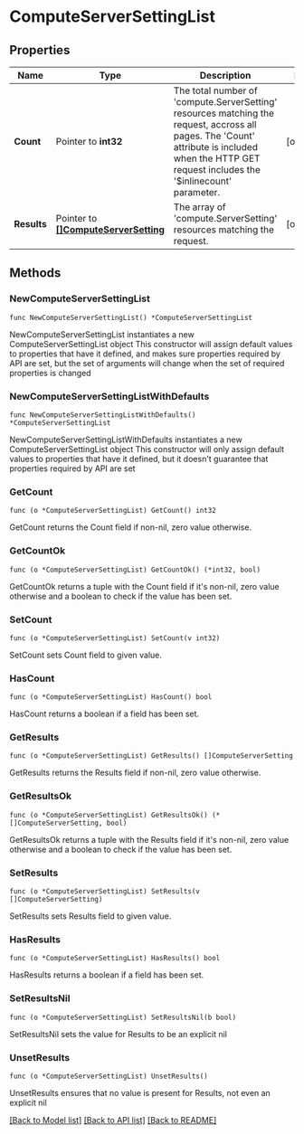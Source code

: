 # ComputeServerSettingList

## Properties

Name | Type | Description | Notes
------------ | ------------- | ------------- | -------------
**Count** | Pointer to **int32** | The total number of &#39;compute.ServerSetting&#39; resources matching the request, accross all pages. The &#39;Count&#39; attribute is included when the HTTP GET request includes the &#39;$inlinecount&#39; parameter. | [optional] 
**Results** | Pointer to [**[]ComputeServerSetting**](ComputeServerSetting.md) | The array of &#39;compute.ServerSetting&#39; resources matching the request. | [optional] 

## Methods

### NewComputeServerSettingList

`func NewComputeServerSettingList() *ComputeServerSettingList`

NewComputeServerSettingList instantiates a new ComputeServerSettingList object
This constructor will assign default values to properties that have it defined,
and makes sure properties required by API are set, but the set of arguments
will change when the set of required properties is changed

### NewComputeServerSettingListWithDefaults

`func NewComputeServerSettingListWithDefaults() *ComputeServerSettingList`

NewComputeServerSettingListWithDefaults instantiates a new ComputeServerSettingList object
This constructor will only assign default values to properties that have it defined,
but it doesn't guarantee that properties required by API are set

### GetCount

`func (o *ComputeServerSettingList) GetCount() int32`

GetCount returns the Count field if non-nil, zero value otherwise.

### GetCountOk

`func (o *ComputeServerSettingList) GetCountOk() (*int32, bool)`

GetCountOk returns a tuple with the Count field if it's non-nil, zero value otherwise
and a boolean to check if the value has been set.

### SetCount

`func (o *ComputeServerSettingList) SetCount(v int32)`

SetCount sets Count field to given value.

### HasCount

`func (o *ComputeServerSettingList) HasCount() bool`

HasCount returns a boolean if a field has been set.

### GetResults

`func (o *ComputeServerSettingList) GetResults() []ComputeServerSetting`

GetResults returns the Results field if non-nil, zero value otherwise.

### GetResultsOk

`func (o *ComputeServerSettingList) GetResultsOk() (*[]ComputeServerSetting, bool)`

GetResultsOk returns a tuple with the Results field if it's non-nil, zero value otherwise
and a boolean to check if the value has been set.

### SetResults

`func (o *ComputeServerSettingList) SetResults(v []ComputeServerSetting)`

SetResults sets Results field to given value.

### HasResults

`func (o *ComputeServerSettingList) HasResults() bool`

HasResults returns a boolean if a field has been set.

### SetResultsNil

`func (o *ComputeServerSettingList) SetResultsNil(b bool)`

 SetResultsNil sets the value for Results to be an explicit nil

### UnsetResults
`func (o *ComputeServerSettingList) UnsetResults()`

UnsetResults ensures that no value is present for Results, not even an explicit nil

[[Back to Model list]](../README.md#documentation-for-models) [[Back to API list]](../README.md#documentation-for-api-endpoints) [[Back to README]](../README.md)


